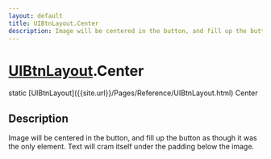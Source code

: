 ```yaml
---
layout: default
title: UIBtnLayout.Center
description: Image will be centered in the button, and fill up the button as though it was the only element. Text will cram itself under the padding below the image.
---
```

# [UIBtnLayout]({{site.url}}/Pages/Reference/UIBtnLayout.html).Center

<div class='signature' markdown='1'>
static [UIBtnLayout]({{site.url}}/Pages/Reference/UIBtnLayout.html) Center
</div>

## Description
Image will be centered in the button, and fill up the
button as though it was the only element. Text will cram itself
under the padding below the image.


